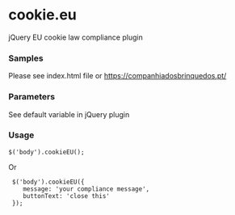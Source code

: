 # cookie.eu
jQuery EU cookie law compliance plugin

### Samples
Please see index.html file or https://companhiadosbrinquedos.pt/

### Parameters
See default variable in jQuery plugin

### Usage

    $('body').cookieEU();
    
Or

     $('body').cookieEU({
        message: 'your compliance message',
        buttonText: 'close this'
     });

